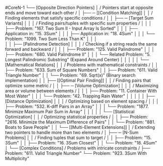 #CoreN-1
└── [Opposite Direction Pointers]
    │   / Pointers start at opposite ends and move toward each other /
    │
    ├── ─ [[Condition Matching]]
    │   │   / Finding elements that satisfy specific conditions /
    │   │   ├── ─ [Target Sum Variants]
    │   │   │   / Finding pairs/tuples with specific sum properties /
    │   │   │   ├── Problem: "167. Two Sum II - Input Array Is Sorted"
    │   │   │   ├── Application in: "15. 3Sum"
    │   │   │   ├── Application in: "18. 4Sum"
    │   │   │   └── Problem: "1099. Two Sum Less Than K"
    │   │   │   
    │   │   ├── [Palindrome Detection]
    │   │   │   / Checking if a string reads the same forward and backward /
    │   │   │   ├── Problem: "125. Valid Palindrome"
    │   │   │   ├── Problem: "680. Valid Palindrome II"
    │   │   │   └── Related Problem: "5. Longest Palindromic Substring" (Expand Around Center)
    │   │   │
    │   │   └── [Mathematical Relations]
    │   │       / Problems with mathematical constraints /
    │   │       ├── Problem: "633. Sum of Square Numbers"
    │   │       ├── Problem: "611. Valid Triangle Number"
    │   │       └── Problem: "69. Sqrt(x)" (Binary search implementation)
    │   │
    ├── [[Optimal Pair Finding]]
    │   │   / Finding pairs that optimize some metric /
    │   │   ├── ─ [Volume Optimization]
    │   │   │   / Maximizing area or volume between elements /
    │   │   │   ├── Problem: "11. Container With Most Water"
    │   │   │   └── Problem: "42. Trapping Rain Water"
    │   │   │
    │   │   ├── [Distance Optimization]
    │   │   │   / Optimizing based on element spacing /
    │   │   │   ├── Problem: "532. K-diff Pairs in an Array"
    │   │   │   └── Problem: "1877. Minimize Maximum Pair Sum in Array"
    │   │   │
    │   │   └── [Statistical Optimization]
    │   │       / Optimizing statistical properties /
    │   │       ├── Problem: "2616. Minimize the Maximum Difference of Pairs"
    │   │       └── Problem: "881. Boats to Save People"
    │   │
    └── [[Multi-Element Extensions]]
        │   / Extending two pointers to handle more than two elements /
        │   ├── ─ [N-Sum Problems]
        │   │   / Finding tuples that sum to target /
        │   │   ├── Problem: "15. 3Sum"
        │   │   ├── Problem: "16. 3Sum Closest"
        │   │   └── Problem: "18. 4Sum"
        │
        └── [Complex Conditions]
            / Problems with intricate constraints /
            ├── Problem: "611. Valid Triangle Number"
            └── Problem: "923. 3Sum With Multiplicity"